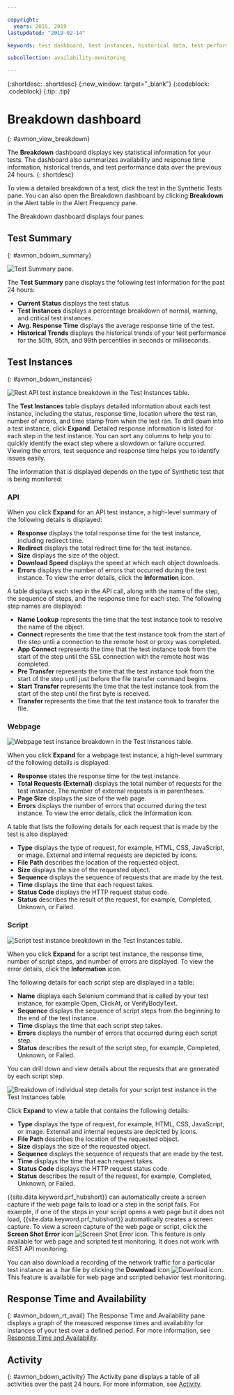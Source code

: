 ```yaml
---

copyright:
  years: 2015, 2019
lastupdated: "2019-02-14"

keywords: test dashboard, test instances, historical data, test performance, drill-down

subcollection: availability-monitoring

---
```


{:shortdesc: .shortdesc}
{:new_window: target="_blank"}
{:codeblock: .codeblock}
{:tip: .tip}

# Breakdown dashboard
{: #avmon_view_breakdown}

The **Breakdown** dashboard displays key statistical information for your tests. The dashboard also summarizes availability and response time information, historical trends, and test performance data over the previous 24 hours.
{: shortdesc}

To view a detailed breakdown of a test, click the test in the Synthetic Tests pane. You can also open the Breakdown dashboard by clicking **Breakdown** in the Alert table in the Alert Frequency pane.

The Breakdown dashboard displays four panes:

## Test Summary
{: #avmon_bdown_summary}

![Test Summary pane.](images/avmon_bdown_summ.png)

The **Test Summary** pane displays the following test information for the past 24 hours:

-   **Current Status** displays the test status.
-   **Test Instances** displays a percentage breakdown of normal, warning, and critical test instances.
-   **Avg. Response Time** displays the average response time of the test.
-   **Historical Trends** displays the historical trends of your test performance for the 50th, 95th, and 99th percentiles in seconds or milliseconds.

## Test Instances
{: #avmon_bdown_instances}

![Rest API test instance breakdown in the Test Instances table.](images/avmon_bdown_apitest_instance.png)

The **Test Instances** table displays detailed information about each test instance, including the status, response time, location where the test ran, number of errors, and time stamp from when the test ran. To drill down into a test instance, click **Expand**. Detailed response information is listed for each step in the test instance. You can sort any columns to help you to quickly identify the exact step where a slowdown or failure occurred. Viewing the errors, test sequence and response time helps you to identify issues easily.

The information that is displayed depends on the type of Synthetic test that is being monitored:

### API
When you click **Expand** for an API test instance, a high-level summary of the following details is displayed:

-   **Response** displays the total response time for the test instance, including redirect time.
-   **Redirect** displays the total redirect time for the test instance.
-   **Size** displays the size of the object.
-   **Download Speed** displays the speed at which each object downloads.
-   **Errors** displays the number of errors that occurred during the test instance. To view the error details, click the **Information** icon.

A table displays each step in the API call, along with the name of the step, the sequence of steps, and the response time for each step. The following step names are displayed:

-   **Name Lookup** represents the time that the test instance took to resolve the name of the object.
-   **Connect** represents the time that the test instance took from the start of the step until a connection to the remote host or proxy was completed.
-   **App Connect** represents the time that the test instance took from the start of the step until the SSL connection with the remote host was completed.
-   **Pre Transfer** represents the time that the test instance took from the start of the step until just before the file transfer command begins.
-   **Start Transfer** represents the time that the test instance took from the start of the step until the first byte is received.
-   **Transfer** represents the time that the test instance took to transfer the file.

### Webpage
![Webpage test instance breakdown in the Test Instances table.](images/avmon_bdown_webpage_instance.png)

When you click **Expand** for a webpage test instance, a high-level summary of the following details is displayed:

-   **Response** states the response time for the test instance.
-   **Total Requests (External)** displays the total number of requests for the test instance. The number of external requests is in parentheses.
-   **Page Size** displays the size of the web page.
-   **Errors** displays the number of errors that occurred during the test instance. To view the error details, click the Information icon.

A table that lists the following details for each request that is made by the test is also displayed:

-   **Type** displays the type of request, for example, HTML, CSS, JavaScript, or image. External and internal requests are depicted by icons.
-   **File Path** describes the location of the requested object.
-   **Size** displays the size of the requested object.
-   **Sequence** displays the sequence of requests that are made by the test.
-   **Time** displays the time that each request takes.
-   **Status Code** displays the HTTP request status code.
-   **Status** describes the result of the request, for example, Completed, Unknown, or Failed.

### Script
![Script test instance breakdown in the Test Instances table.](images/avmon_bdown_script_instance.png)

When you click **Expand** for a script test instance, the response time, number of script steps, and number of errors are displayed. To view the error details, click the **Information** icon.

The following details for each script step are displayed in a table:

-   **Name** displays each Selenium command that is called by your test instance, for example Open, ClickAt, or VerifyBodyText.
-   **Sequence** displays the sequence of script steps from the beginning to the end of the test instance.
-   **Time** displays the time that each script step takes.
-   **Errors** displays the number of errors that occurred during each script step.
-   **Status** describes the result of the script step, for example, Completed, Unknown, or Failed.

You can drill down and view details about the requests that are generated by each script step.

![Breakdown of individual step details for your script test instance in the Test Instances table.](images/avmon_bdown_script_subtrans.png)

Click **Expand** to view a table that contains the following details:

-   **Type** displays the type of request, for example, HTML, CSS, JavaScript, or image. External and internal requests are depicted by icons.
-   **File Path** describes the location of the requested object.
-   **Size** displays the size of the requested object.
-   **Sequence** displays the sequence of requests that are made by the test.
-   **Time** displays the time that each request takes.
-   **Status Code** displays the HTTP request status code.
-   **Status** describes the result of the request, for example, Completed, Unknown, or Failed.

{{site.data.keyword.prf_hubshort}} can automatically create a screen capture if the web page fails to load or a step in the script fails. For example, if one of the steps in your script opens a web page but it does not load, {{site.data.keyword.prf_hubshort}} automatically creates a screen capture. To view a screen capture of the web page or script, click the **Screen Shot Error** icon ![Screen Shot Error icon](images/scrnsht_err_icn_white.jpg). This feature is only available for web page and scripted test monitoring. It does not work with REST API monitoring.

You can also download a recording of the network traffic for a particular test instance as a .har file by clicking the **Download** icon ![Download icon.](images/download_icn_white_smll.jpg). This feature is available for web page and scripted behavior test monitoring.

## Response Time and Availability
{: #avmon_bdown_rt_avail}
The Response Time and Availability pane displays a graph of the measured response times and availability for instances of your test over a defined period. For more information, see [Response Time and Availability](/docs/services/AvailabilityMonitoring?topic=availability-monitoring-avmon_resptime_avail "Use the Response Time and Availability pane to help you to visualize response time, availability trends, alerts, and activities over time. The correlation of metrics, alerts, and activities helps you to easily isolate a specific application change or code deployment when you see an impacted response time.").

## Activity
{: #avmon_bdown_activity}
The Activity pane displays a table of all activities over the past 24 hours. For more information, see [Activity](/docs/services/AvailabilityMonitoring?topic=availability-monitoring-avmon_activities "You can view information for activities in the Activity pane. Activities are actions that occur outside of the user-defined events.").
